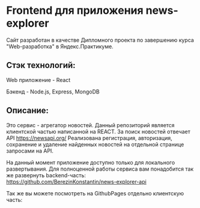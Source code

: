 # Frontend для приложения news-explorer

Сайт разработан в качестве Дипломного проекта по завершению курса "Web-разработка" в Яндекс.Практикуме.

## Стэк технологий:

Web приложение - React

Бэкенд - Node.js, Express, MongoDB

## Описание:

Это сервис - агрегатор новостей.
Данный репозиторий является клиентской частью написанной на REACT.
За поиск новостей отвечает API https://newsapi.org/
Реализована регистрация, авторизация, сохранение и удаление найденных новостей на отдельной странице запросами на API.

На данный момент приложение доступно только для локального развертывания.
Для полноценной работы сервиса вам понадобится так же развернуть backend-часть:
https://github.com/BerezinKonstantin/news-explorer-api

Так же вы можете посмотреть на GithubPages отдельно клиентскую часть:
